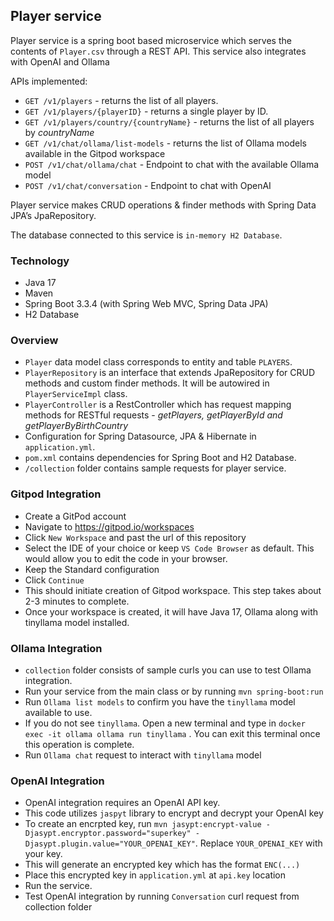 ## Player service

Player service is a spring boot based microservice which serves the contents of `Player.csv` through a REST API. This service also integrates with OpenAI and Ollama

APIs implemented:

- `GET /v1/players` - returns the list of all players.
- `GET /v1/players/{playerID}` - returns a single player by ID.
- `GET /v1/players/country/{countryName}` - returns the list of all players by *countryName*
- `GET /v1/chat/ollama/list-models` - returns the list of Ollama models available in the Gitpod workspace
- `POST /v1/chat/ollama/chat` - Endpoint to chat with the available Ollama model
- `POST /v1/chat/conversation` - Endpoint to chat with OpenAI

Player service makes CRUD operations & finder methods with Spring Data JPA’s JpaRepository.

The database connected to this service is `in-memory H2 Database`.

### Technology

- Java 17
- Maven
- Spring Boot 3.3.4 (with Spring Web MVC, Spring Data JPA)
- H2 Database

### Overview

- `Player` data model class corresponds to entity and table `PLAYERS`.
- `PlayerRepository` is an interface that extends JpaRepository for CRUD methods and custom finder methods. It will be autowired in `PlayerServiceImpl` class.
- `PlayerController` is a RestController which has request mapping methods for RESTful requests - *getPlayers, getPlayerById and getPlayerByBirthCountry*
- Configuration for Spring Datasource, JPA & Hibernate in `application.yml`.
- `pom.xml` contains dependencies for Spring Boot and H2 Database.
- `/collection` folder contains sample requests for player service.

### Gitpod Integration
- Create a GitPod account
- Navigate to https://gitpod.io/workspaces 
- Click `New Workspace` and past the url of this repository
- Select the IDE of your choice or keep `VS Code Browser` as default. This would allow you to edit the code in your browser.
- Keep the Standard configuration
- Click `Continue`
- This should initiate creation of Gitpod workspace. This step takes about 2-3 minutes to complete.
- Once your workspace is created, it will have Java 17, Ollama along with tinyllama model installed.

### Ollama Integration
- `collection` folder consists of sample curls you can use to test Ollama integration.
- Run your service from the main class or by running `mvn spring-boot:run`
- Run `Ollama list models` to confirm you have the `tinyllama` model available to use.
- If you do not see `tinyllama`. Open a new terminal and type in `docker exec -it ollama ollama run tinyllama` . You can exit this terminal once this operation is complete.
- Run `Ollama chat` request to interact with `tinyllama` model

### OpenAI Integration
- OpenAI integration requires an OpenAI API key.
- This code utilizes `jaspyt` library to encrypt and decrypt your OpenAI key
- To create an encrpted key, run `mvn jasypt:encrypt-value -Djasypt.encryptor.password="superkey" -Djasypt.plugin.value="YOUR_OPENAI_KEY"`. Replace `YOUR_OPENAI_KEY` with your key.
- This will generate an encrypted key which has the format `ENC(...)`
- Place this encrypted key in `application.yml` at `api.key` location
- Run the service.
- Test OpenAI integration by running `Conversation` curl request from collection folder
